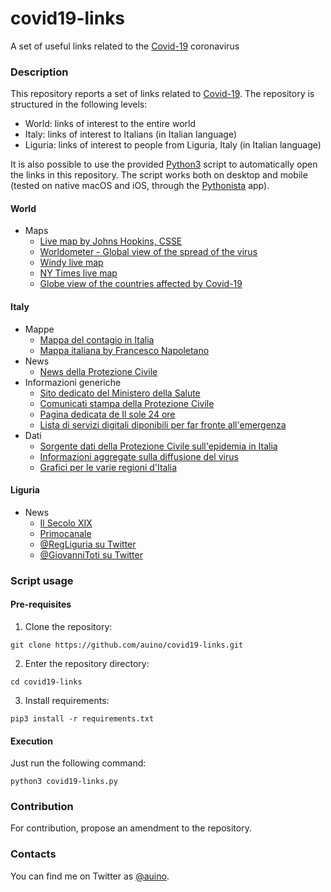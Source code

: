 # covid19-links
A set of useful links related to the [Covid-19](https://en.wikipedia.org/wiki/Coronavirus_disease_2019) coronavirus

### Description ###

This repository reports a set of links related to [Covid-19](https://en.wikipedia.org/wiki/Coronavirus_disease_2019).
The repository is structured in the following levels:
* World: links of interest to the entire world
* Italy: links of interest to Italians (in Italian language)
* Liguria: links of interest to people from Liguria, Italy (in Italian language)

It is also possible to use the provided [Python3](https://www.python.org) script to automatically open the links in this repository.
The script works both on desktop and mobile (tested on native macOS and iOS, through the [Pythonista](http://omz-software.com/pythonista/) app).

#### World ####

* Maps
  * [Live map by Johns Hopkins, CSSE](https://gisanddata.maps.arcgis.com/apps/opsdashboard/index.html#/bda7594740fd40299423467b48e9ecf6)
  * [Worldometer - Global view of the spread of the virus](https://www.worldometers.info/coronavirus/)
  * [Windy live map](https://windy.app/coronavirus_map)
  * [NY Times live map](https://www.nytimes.com/interactive/2020/world/asia/china-wuhan-coronavirus-maps.html)
  * [Globe view of the countries affected by Covid-19](https://covidvisualizer.com)

#### Italy ####

* Mappe
  * [Mappa del contagio in Italia](https://lab.gedidigital.it/gedi-visual/2020/coronavirus-in-italia/)
  * [Mappa italiana by Francesco Napoletano](https://napolux.com/coronamap/)
* News
  * [News della Protezione Civile](http://www.protezionecivile.gov.it/web/guest/media-comunicazione/news)
* Informazioni generiche
  * [Sito dedicato del Ministero della Salute](http://www.salute.gov.it/nuovocoronavirus)
  * [Comunicati stampa della Protezione Civile](http://www.protezionecivile.gov.it/web/guest/media-comunicazione/comunicati-stampa)
  * [Pagina dedicata de Il sole 24 ore](https://lab24.ilsole24ore.com/coronavirus/)
  * [Lista di servizi digitali diponibili per far fronte all'emergenza](https://solidarietadigitale.agid.gov.it)
* Dati
  * [Sorgente dati della Protezione Civile sull'epidemia in Italia](https://github.com/pcm-dpc/COVID-19)
  * [Informazioni aggregate sulla diffusione del virus](https://www.italiatuttobene.it)
  * [Grafici per le varie regioni d'Italia](https://heyteacher.github.io/COVID-19/#/Liguria)

#### Liguria ####

* News
  * [Il Secolo XIX](https://www.ilsecoloxix.it)
  * [Primocanale](https://www.primocanale.it)
  * [@RegLiguria su Twitter](https://twitter.com/RegLiguria)
  * [@GiovanniToti su Twitter](https://twitter.com/GiovanniToti)

### Script usage ###

#### Pre-requisites ####

1. Clone the repository:
```
git clone https://github.com/auino/covid19-links.git
```

2. Enter the repository directory:
```
cd covid19-links
```

3. Install requirements:
```
pip3 install -r requirements.txt
```

#### Execution ####

Just run the following command:
```
python3 covid19-links.py
```

### Contribution ###

For contribution, propose an amendment to the repository.

### Contacts ###

You can find me on Twitter as [@auino](https://twitter.com/auino).
